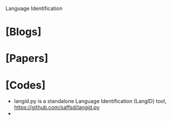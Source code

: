 Language Identification

# [Blogs]

# [Papers]


# [Codes]
+ langid.py is a standalone Language Identification (LangID) tool, https://github.com/saffsd/langid.py
+ 
